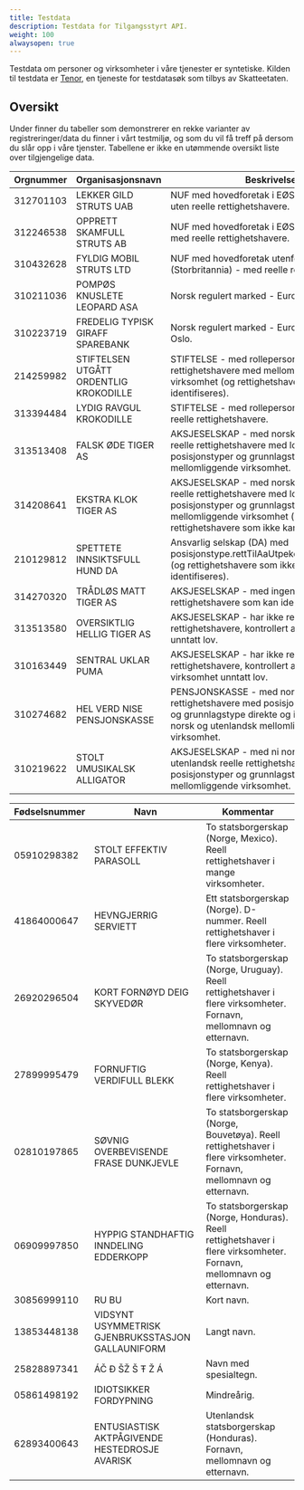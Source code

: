 ```yaml
---
title: Testdata
description: Testdata for Tilgangsstyrt API.
weight: 100
alwaysopen: true
---
```


Testdata om personer og virksomheter i våre tjenester er syntetiske. Kilden til testdata
er [Tenor](https://www.skatteetaten.no/skjema/testdata/),
en tjeneste for testdatasøk som tilbys av Skatteetaten.

## Oversikt

Under finner du tabeller som demonstrerer en rekke varianter av registreringer/data du finner i vårt testmiljø, og 
som du vil få treff på dersom du slår opp i våre tjenster. Tabellene er ikke en utømmende oversikt liste over 
tilgjengelige data.


| Orgnummer | Organisasjonsnavn                      | Beskrivelse                                                                                                                                                                                    |
|-----------|----------------------------------------|------------------------------------------------------------------------------------------------------------------------------------------------------------------------------------------------|
| 312701103 | LEKKER GILD STRUTS UAB                 | NUF med hovedforetak i EØS-land (Litauen) - uten reelle rettighetshavere.                                                                                                                      |
| 312246538 | OPPRETT SKAMFULL STRUTS AB             | NUF med hovedforetak i EØS-land (Sverige) - med reelle rettighetshavere.                                                                                                                       |
| 310432628 | FYLDIG MOBIL STRUTS LTD                | NUF med hovedforetak utenfor EØS (Storbritannia) - med reelle rettighetshavere.                                                                                                                |
| 310211036 | POMPØS KNUSLETE LEOPARD ASA            | Norsk regulert marked - Euronext Oslo.                                                                                                                                                         |
| 310223719 | FREDELIG TYPISK GIRAFF SPAREBANK       | Norsk regulert marked - Euronext Expand Oslo.                                                                                                                                                  |
| 214259982 | STIFTELSEN UTGÅTT ORDENTLIG KROKODILLE | STIFTELSE - med rollepersoner og reelle rettighetshavere med mellomliggende virksomhet (og rettighetshavere som ikke kan identifiseres).                                                       |
| 313394484 | LYDIG RAVGUL KROKODILLE                | STIFTELSE - med rollepersoner, men ikke reelle rettighetshavere.                                                                                                                               |
| 313513408 | FALSK ØDE TIGER AS                     | AKSJESELSKAP - med norske og utenlandske reelle rettighetshavere med lovlige posisjonstyper og grunnlagstyper, med mellomliggende virksomhet.                                                  |
| 314208641 | EKSTRA KLOK TIGER AS                   | AKSJESELSKAP - med norske og utenlandske reelle rettighetshavere med lovlige posisjonstyper og grunnlagstyper, med mellomliggende virksomhet (og rettighetshavere som ikke kan identifiseres). |
| 210129812 | SPETTETE INNSIKTSFULL HUND DA          | Ansvarlig selskap (DA) med posisjonstype.rettTilAaUtpekeEllerAvsetteStyre (og rettighetshavere som ikke kan identifiseres).                                                                    |
| 314270320 | TRÅDLØS MATT TIGER AS                  | AKSJESELSKAP - med ingen reelle rettighetshavere som kan identifiseres.                                                                                                                        |
| 313513580 | OVERSIKTLIG HELLIG TIGER AS            | AKSJESELSKAP - har ikke reelle rettighetshavere, kontrollert av virksomhet unntatt lov.                                                                                                        |
| 310163449 | SENTRAL UKLAR PUMA                     | AKSJESELSKAP - har ikke reelle rettighetshavere, kontrollert av utenlandsk virksomhet unntatt lov.                                                                                             |
| 310274682 | HEL VERD NISE PENSJONSKASSE            | PENSJONSKASSE - med norske reelle rettighetshavere med posisjonstype eierskap og grunnlagstype direkte og indirekte, med norsk og utenlandsk mellomliggende virksomhet.                        |
| 310219622 | STOLT UMUSIKALSK ALLIGATOR             | AKSJESELSKAP - med ni norske og en utenlandsk reelle rettighetshavere med lovlige posisjonstyper og grunnlagstyper, med mellomliggende virksomhet.                                             |


| Fødselsnummer | Navn                                              | Kommentar                                                                                                            |
|---------------|---------------------------------------------------|----------------------------------------------------------------------------------------------------------------------|
| 05910298382   | STOLT EFFEKTIV PARASOLL                           | To statsborgerskap (Norge, Mexico). Reell rettighetshaver i mange virksomheter.                                      |
| 41864000647   | HEVNGJERRIG SERVIETT                              | Ett statsborgerskap (Norge). D-nummer. Reell rettighetshaver i flere virksomheter.                                   |
| 26920296504   | KORT FORNØYD DEIG SKYVEDØR                        | To statsborgerskap (Norge, Uruguay). Reell rettighetshaver i flere virksomheter. Fornavn, mellomnavn og etternavn.   |
| 27899995479   | FORNUFTIG VERDIFULL BLEKK                         | To statsborgerskap (Norge, Kenya). Reell rettighetshaver i flere virksomheter.                                       |
| 02810197865   | SØVNIG OVERBEVISENDE FRASE DUNKJEVLE              | To statsborgerskap (Norge, Bouvetøya). Reell rettighetshaver i flere virksomheter. Fornavn, mellomnavn og etternavn. |
| 06909997850   | HYPPIG STANDHAFTIG INNDELING EDDERKOPP            | To statsborgerskap (Norge, Honduras). Reell rettighetshaver i flere virksomheter.  Fornavn, mellomnavn og etternavn. |
| 30856999110   | RU BU                                             | Kort navn.                                                                                                           |
| 13853448138   | VIDSYNT USYMMETRISK GJENBRUKSSTASJON GALLAUNIFORM | Langt navn.                                                                                                          |
| 25828897341   | ÁČ Đ ŠŽ Š Ŧ Ž Á                                   | Navn med spesialtegn.                                                                                                |
| 05861498192   | IDIOTSIKKER FORDYPNING                            | Mindreårig.                                                                                                          |
| 62893400643   | ENTUSIASTISK AKTPÅGIVENDE HESTEDROSJE AVARISK     | Utenlandsk statsborgerskap (Honduras). Fornavn, mellomnavn og etternavn.                                             |

